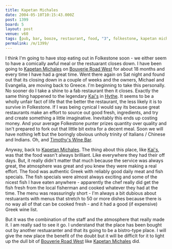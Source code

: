 ```yaml
---
title: Kapetan Michales
date: 2004-05-10T10:15:43.000Z
post: 1399
board: 5
layout: post
venue: v60
tags: [pub, bar, booze, restaurant, food, "3", folkestone, kapetan michales, bouverie road west, hythe]
permalink: /m/1399/
---
```

I think I'm going to have stop eating out in Folkestone soon - we either seem to have a comically awful meal or the restuarant closes down.  I have been going to <a href="/wiki/kapetan+michales">Kapetan Michales</a> on <a href="/wiki/bouverie+road+west">Bouverie Road West</a> for about 18 months and every time I have had a great time.  Went there again on Sat night and found out that its closing down in a couple of weeks and the owners, Michael and Evangelia, are moving back to Greece.  I'm beginning to take this personally.  No sooner do I take a shine to a fab restaurant then it closes.  Exactly the same thing happened to the legendary <a href="/wiki/kai+s">Kai's</a> in <a href="/wiki/hythe">Hythe</a>.  It seems to be a wholly unfair fact of life that the better the restaurant, the less likely it is to survive in Folkestone.  If I was being cynical I would say its because great restaurants make an effort to source out good fresh, ingredients, and try and create something a little imaginative.  Inevitably this ends up costing money. And your average Folkestone punter prizes quantity over quality and isn't prepared to fork out that little bit extra for a decent meal.  Soon we will have nothing left but the boringly obvious unholy trinity of  Italians / Chinese and Indians.  Oh, and <a href="/wiki/timothy+s+wine+bar">Timothy's Wine Bar</a>.

Anyway, back to <a href="/wiki/kapetan+michales">Kapetan Michales</a>.  The thing about this place, like <a href="/wiki/kai+s">Kai's</a>, was that the food wasn't always brilliant. Like everywhere they had their off days.   But, it really didn't matter that much because the service was always great, the atmosphere was great and you knew they were making a real effort.  The food was authentic Greek with reliably good daily meat and fish specials.  The fish specials were almost always exciting and some of the nicest fish I have eaten anywhere - apparently the chef really did get the fish fresh from the local fisherman and cooked whatever they had at the time.  The menu was reassuringly short - I'm always a bit dubious about restuarants with menus that stretch to 50 or more dishes because there is no way all of that can be cooked fresh - and it had a good (if expensive) Greek wine list.

But it was the combination of the staff and the atmosphere that really made it.  I am really sad to see it go.  I understand that the place has been bought out by another restuaranter and that its going to be a bistro-type place.  I will give the new place the benefit of the doubt but it will be difficlt for it to light up the dull bit of <a href="/wiki/bouverie+road+west">Bouverie Road West</a> like <a href="/wiki/kapetan+michales">Kapetan Michales</a> did.
